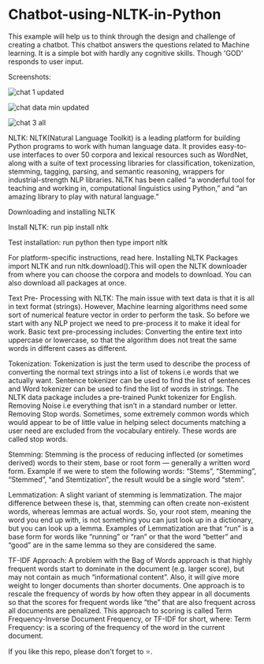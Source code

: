 # Chatbot-using-NLTK-in-Python

This example will help us to think through the design and challenge of creating a chatbot. This chatbot answers the questions related to Machine learning.
It is a simple bot with hardly any cognitive skills. Though 'GOD' responds to user input.

Screenshots:

![chat 1 updated](https://user-images.githubusercontent.com/61036755/85920034-e891f300-b88d-11ea-8086-80ad8d6e30e0.png)

![chat data min updated](https://user-images.githubusercontent.com/61036755/85920037-e9c32000-b88d-11ea-9f35-76007486ad1a.png)

![chat 3 all](https://user-images.githubusercontent.com/61036755/85920039-eb8ce380-b88d-11ea-8462-351bef898199.png)


NLTK: NLTK(Natural Language Toolkit) is a leading platform for building Python programs to work with human language data. It provides easy-to-use interfaces to over 50 corpora and lexical resources such as WordNet, along with a suite of text processing libraries for classification, tokenization, stemming, tagging, parsing, and semantic reasoning, wrappers for industrial-strength NLP libraries.
NLTK has been called “a wonderful tool for teaching and working in, computational linguistics using Python,” and “an amazing library to play with natural language.”

Downloading and installing NLTK

Install NLTK: run pip install nltk

Test installation: run python then type import nltk

For platform-specific instructions, read here.
Installing NLTK Packages
import NLTK and run nltk.download().This will open the NLTK downloader from where you can choose the corpora and models to download. You can also download all packages at once.

Text Pre- Processing with NLTK:
The main issue with text data is that it is all in text format (strings). However, Machine learning algorithms need some sort of numerical feature vector in order to perform the task. So before we start with any NLP project we need to pre-process it to make it ideal for work. Basic text pre-processing includes:
Converting the entire text into uppercase or lowercase, so that the algorithm does not treat the same words in different cases as different.

Tokenization: Tokenization is just the term used to describe the process of converting the normal text strings into a list of tokens i.e words that we actually want. Sentence tokenizer can be used to find the list of sentences and Word tokenizer can be used to find the list of words in strings.
The NLTK data package includes a pre-trained Punkt tokenizer for English.
Removing Noise i.e everything that isn’t in a standard number or letter.
Removing Stop words. Sometimes, some extremely common words which would appear to be of little value in helping select documents matching a user need are excluded from the vocabulary entirely. These words are called stop words.

Stemming: Stemming is the process of reducing inflected (or sometimes derived) words to their stem, base or root form — generally a written word form. Example if we were to stem the following words: “Stems”, “Stemming”, “Stemmed”, “and Stemtization”, the result would be a single word “stem”.

Lemmatization: A slight variant of stemming is lemmatization. The major difference between these is, that, stemming can often create non-existent words, whereas lemmas are actual words. So, your root stem, meaning the word you end up with, is not something you can just look up in a dictionary, but you can look up a lemma. Examples of Lemmatization are that “run” is a base form for words like “running” or “ran” or that the word “better” and “good” are in the same lemma so they are considered the same.

TF-IDF Approach:
A problem with the Bag of Words approach is that highly frequent words start to dominate in the document (e.g. larger score), but may not contain as much “informational content”. Also, it will give more weight to longer documents than shorter documents.
One approach is to rescale the frequency of words by how often they appear in all documents so that the scores for frequent words like “the” that are also frequent across all documents are penalized. This approach to scoring is called Term Frequency-Inverse Document Frequency, or TF-IDF for short, where:
Term Frequency: is a scoring of the frequency of the word in the current document.

If you like this repo, please don't forget to ⭐.




